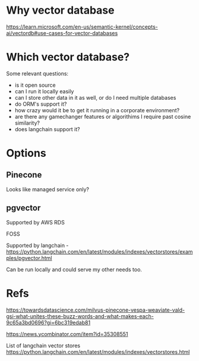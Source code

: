 # Why vector database

https://learn.microsoft.com/en-us/semantic-kernel/concepts-ai/vectordb#use-cases-for-vector-databases


# Which vector database?

Some relevant questions:

* is it open source
* can I run it locally easily
* can I store other data in it as well, or do I need multiple databases
* do ORM's support it?
* how crazy would it be to get it running in a corporate environment?
* are there any gamechanger features or algorithims I require past cosine similarity?
* does langchain support it?


# Options

## Pinecone
Looks like managed service only?

## pgvector

Supported by AWS RDS

FOSS

Supported by langchain - https://python.langchain.com/en/latest/modules/indexes/vectorstores/examples/pgvector.html

Can be run locally and could serve my other needs too.



# Refs
https://towardsdatascience.com/milvus-pinecone-vespa-weaviate-vald-gsi-what-unites-these-buzz-words-and-what-makes-each-9c65a3bd0696?gi=6bc319edab81


https://news.ycombinator.com/item?id=35308551

List of langchain vector stores
https://python.langchain.com/en/latest/modules/indexes/vectorstores.html

